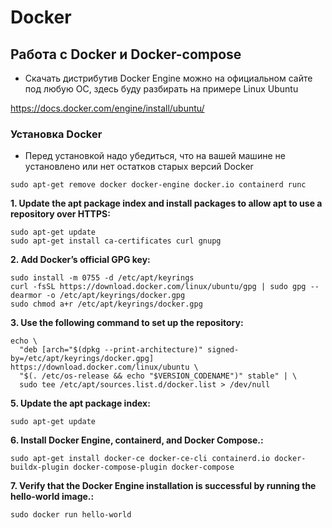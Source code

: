 # Docker
## Работа с Docker и Docker-compose

* Скачать дистрибутив Docker Engine можно на официальном сайте под любую ОС, здесь буду разбирать на примере Linux Ubuntu

https://docs.docker.com/engine/install/ubuntu/

### Установка Docker

* Перед установкой надо убедиться, что на вашей машине не установлено или нет остатков старых версий Docker

```shell
sudo apt-get remove docker docker-engine docker.io containerd runc
```

**1. Update the apt package index and install packages to allow apt to use a repository over HTTPS:**
```shell
sudo apt-get update
sudo apt-get install ca-certificates curl gnupg
```

**2. Add Docker’s official GPG key:**
```shell
sudo install -m 0755 -d /etc/apt/keyrings
curl -fsSL https://download.docker.com/linux/ubuntu/gpg | sudo gpg --dearmor -o /etc/apt/keyrings/docker.gpg
sudo chmod a+r /etc/apt/keyrings/docker.gpg
```

**3. Use the following command to set up the repository:**
```shell
echo \
  "deb [arch="$(dpkg --print-architecture)" signed-by=/etc/apt/keyrings/docker.gpg] https://download.docker.com/linux/ubuntu \
  "$(. /etc/os-release && echo "$VERSION_CODENAME")" stable" | \
  sudo tee /etc/apt/sources.list.d/docker.list > /dev/null
```

**5. Update the apt package index:**
```shell
sudo apt-get update
```

**6. Install Docker Engine, containerd, and Docker Compose.:**
```shell
sudo apt-get install docker-ce docker-ce-cli containerd.io docker-buildx-plugin docker-compose-plugin docker-compose
```

**7. Verify that the Docker Engine installation is successful by running the hello-world image.:**
```shell
sudo docker run hello-world
```
